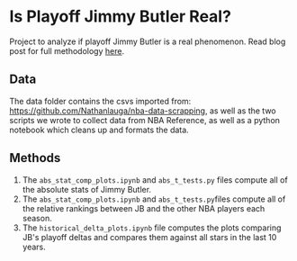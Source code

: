 # Is Playoff Jimmy Butler Real?

Project to analyze if playoff Jimmy Butler is a real phenomenon. Read blog post for full methodology [here](https://stats100blog.wordpress.com/2023/06/08/is-playoff-jimmy-butler-real/).

## Data
The data folder contains the csvs imported from: https://github.com/Nathanlauga/nba-data-scrapping, as well as the two scripts we wrote to collect data from NBA Reference, as well as a python notebook which cleans up and formats the data.

## Methods
1. The `abs_stat_comp_plots.ipynb` and `abs_t_tests.py` files compute all of the absolute stats of Jimmy Butler.
2. The `abs_stat_comp_plots.ipynb` and `abs_t_tests.py`files compute all of the relative rankings between JB and the other NBA players each season.
3. The `historical_delta_plots.ipynb` file computes the plots comparing JB's playoff deltas and compares them against all stars in the last 10 years.